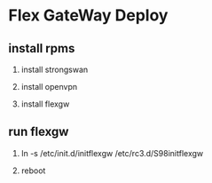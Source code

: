 Flex GateWay Deploy
===================


install rpms
------------

1. install strongswan

2. install openvpn

3. install flexgw

run flexgw
----------

1. ln -s /etc/init.d/initflexgw /etc/rc3.d/S98initflexgw

2. reboot

